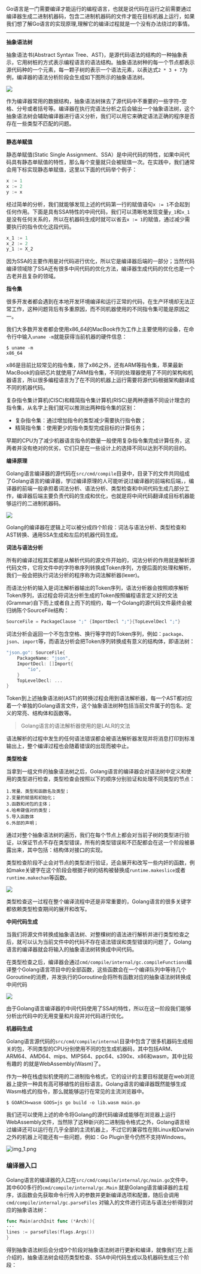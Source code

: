 Go语言是一门需要编译才能运行的编程语言，也就是说代码在运行之前需要通过编译器生成二进制机器码，包含二进制机器码的文件才能在目标机器上运行，如果我们想了解Go语言的实现原理,理解它的编译过程就是一个没有办法绕过的事情。-------**抽象语法树**抽象语法书(Abstract Syntax Tree、AST)，是源代码语法的结构的一种抽象表示，它用树桩的方式表示编程语言的语法结构。抽象语法树种的每一个节点都表示源代码种的一个元素，每一颗子树的表示一个语法元素，以表达式`2 * 3 + 7`为例，编译器的语法分析阶段会生成如下图所示的抽象语法树。![](assets/17017572469334.jpg)作为编译器常用的数据结构，抽象语法树抹去了源代码中不重要的一些字符-空格、分号或者括号等。编译器在执行完语法分析之后会输出一个抽象语法树，这个抽象语法树会辅助编译器进行语义分析，我们可以用它来确定语法正确的程序是否存在一些类型不匹配的问题。-------**静态单赋值**静态单赋值(Static Single Assignment、SSA）是中间代码的特性，如果中间代码具有静态单赋值的特性，那么每个变量就只会被赋值一次。在实践中，我们通常会用下标实现静态单赋值，这里以下面的代码举个例子：```gox := 1x := 2y := x```经过简单的分析，我们就能够发现上述的代码第一行的赋值语句`x := 1`不会起到任何作用。下面是具有SSA特性的中间代码，我们可以清晰地发现变量`y_1`和`x_1`是没有任何关系的，所以在机器码生成时就可以省去`x := 1`的赋值，通过减少需要执行的指令优化这段代码。```gox_1 := 1x_2 := 2y_1 := X_2```因为SSA的主要作用是对代码进行优化，所以它是编译器后端的一部分；当然代码编译领域除了SSA还有很多中间代码的优化方法，编译器生成代码的优化也是一个古老并且复杂的领域。**指令集**很多开发者都会遇到在本地开发环境编译和运行正常的代码，在生产环境却无法正常工作，这种问题背后有多重原因，而不同机器使用的不同指令集可能是原因之一。我们大多数开发者都会使用x86_64的MacBook作为工作上主要使用的设备，在命令行中输入`uname -m`就能获得当前机器的硬件信息：```shell$ uname -mx86_64```x86是目前比较常见的指令集，除了x86之外，还有ARM等指令集，苹果最新MacBook的自研芯片就使用了ARM指令集，不同的处理器使用了不同的架构和机器语言，所以很多编程语言为了在不同的机器上运行需要将源代码根据架构翻译成不同的机器代码。复杂指令集计算机(CISC)和精简指令集计算机(RISC)是两种遵循不同设计理念的指令集，从名字上我们就可以推测出两种指令集的区别：- 复杂指令集：通过增加指令的类型减少需要执行指令数；- 精简指令集：使用更少的指令类型完成目标的计算任务；早期的CPU为了减少机器语言指令的数量一般使用复杂指令集完成计算任务，这两者并没有绝对的优劣，它们只是在一些设计上的选择不同以达到不同的目的。**编译原理**Golang语言编译器的源代码在`src/cmd/compile`目录中，目录下的文件共同组成了Golang语言的编译器，学过编译原理的人可能听说过编译器的前端和后端，，编译器的前端一般承担着词法分析、语法分析、类型检查和中间代码生成几部分工作，编译器后端主要负责代码的生成和优化，也就是将中间代码翻译成目标机器能够运行的二进制机器码。![](assets/17018727243253.jpg)Golang的编译器在逻辑上可以被分成四个阶段：词法与语法分析、类型检查和AST转换、通用SSA生成和左后的机器代码生成。**词法与语法分析**所有的编译过程其实都是从解析代码的源文件开始的，词法分析的作用就是解析源代码文件，它将文件中的字符串序列转换成Token序列，方便后面的处理和解析，我们一般会把执行词法分析的程序称为词法解析器(lexer)。而语法分析的输入是词法解析器输出的Token序列，语法分析器会按照顺序解析Token序列，该过程会将词法分析生成的Token按照编程语言定义好的文法(Grammar)自下而上或者自上而下的规约，每一个Golang的源代码文件最终会被归纳陈个SourceFile结构：```goSourceFile = PackageClause ";" {ImportDecl ";"}{TopLevelDecl ";"}```词法分析会返回一个不包含空格、换行等字符的Token序列，例如：`package`、`json`、`import`等，而语法分析会把Token序列转换成有意义的结构体，即语法树：```go"json.go": SourceFile{    PackageName: "json",    ImportDecl: []Import{        "io",    }    TopLevelDecl: ...}```Token到上述抽象语法树(AST)的转换过程会用到语法解析器，每一个AST都对应着一个单独的Golang语言文件，这个抽象语法树种包括当前文件属于的包名、定义的常亮、结构体和函数等。> Golang语言的语法解析器使用的是LALR的文法语法解析的过程中发生的任何语法错误都会被语法解析器发现并将消息打印到标准输出上，整个编译过程也会随着错误的出现而被中止。**类型检查**当拿到一组文件的抽象语法树之后，Golang语言的编译器会对语法树中定义和使用的类型进行检查，类型检查会按照以下的顺序分别验证和处理不同类型的节点：    1.常量、类型和函数名及类型；    2.变量的赋值和初始化；    3.函数和闭包的主体；    4.哈希键值对的类型；    5.导入函数体    6.外部的声明；通过对整个抽象语法树的遍历，我们在每个节点上都会对当前子树的类型进行验证，以保证节点不存在类型错误，所有的类型错误和不匹配都会在这一个阶段被暴露出来，其中包括：结构体对接口的实现。类型检查阶段不止会对节点的类型进行验证，还会展开和改写一些内奸的函数，例如make关键字在这个阶段会根据子树的结构被替换成`runtime.makeslice`或者`runtime.makechan`等函数。![](assets/17020090186223.jpg)类型检查这一过程在整个编译流程中还是非常重要的，Golang语言的很多关键字都依赖类型检查期间的展开和改写。**中间代码生成**当我们将源文件转换成抽象语法树、对整棵树的语法进行解析并进行类型检查之后，就可以认为当前文件中的代码不存在语法错误和类型错误的问题了，Golang语言的编译器就会将输入的抽象语法树转换成中间代码。在类型检查之后，编译器会通过`cmd/compile/internal/gc.compileFunctions`编译整个Golang语言项目中的全部函数，这些函数会在一个编译队列中等待几个Goroutine的消费，并发执行的Goroutine会将所有函数对应的抽象语法树转换成中间代码![](assets/17020945548116.jpg)由于Golang语言编译器的中间代码使用了SSA的特性，所以在这一阶段我们能够分析出代码中的无用变量和片段并对代码进行优化。**机器码生成**Golang语言源代码的`src/cmd/compile/internal`目录中包含了很多机器码生成相关的包，不同类型的CPU分别使用不同的包生成机器码，其中包括ARM、ARM64、AMD64、mips、MIPS64、ppc64、s390x、x86和wasm，其中比较有趣的的就是WebAssembly(Wasm)了。作为一种在栈虚拟机使用的二进制指令格式，它的设计的主要目标就是在web浏览器上提供一种具有高可移植性的目标语言。Golang语言的编译器既然能够生成Wasm格式的指令，那么就能够运行在常见的主流浏览器中。```Shell$ GOARCH=wasm GOOS=js go build -o lib.wasm main.go```我们还可以使用上述的命令将Golang的源代码编译成能够在浏览器上运行WebAssembly文件，当然除了这种新兴的二进制指令格式之外，Golang语言经过编译还可以运行在几乎全部的主流机器上，不过它的兼容性在除Linux和Darwin之外的机器上可能还有一些问题，例如：Go Plugin至今仍然不支持Windows。![img_1.png](img_1.png)### 编译器入口Golang语言的编译器的入口在`src/cmd/compile/internal/gc/main.go`文件中，其中600多行的`cmd/compile/internal/gc.Main`就是Golang语言编译器的主程序，该函数会先获取命令行传入的参数并更新编译选项和配置，随后会调用`cmd/compile/internal/gc.parseFiles`对输入的文件进行词法与语法分析得到对应的抽象语法树：```Gofunc Main(archInit func (*Arch)){···lines := parseFiles(flags.Args())}```得到抽象语法树后会分成9个阶段对抽象语法树进行更新和编译，就像我们在上面介绍的，抽象语法树会经历类型检查、SSA中间代码生成以及机器码生成三个阶段：